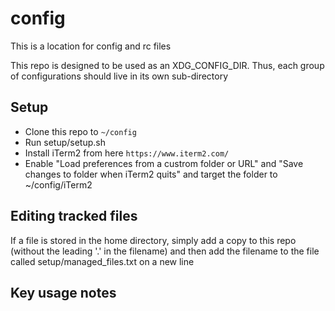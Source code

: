 # config
This is a location for config and rc files

This repo is designed to be used as an XDG_CONFIG_DIR. Thus, each group of
configurations should live in its own sub-directory

## Setup
- Clone this repo to `~/config`
- Run setup/setup.sh
- Install iTerm2 from here `https://www.iterm2.com/`
- Enable "Load preferences from a custrom folder or URL" and "Save changes to folder when iTerm2 quits" and target the folder to ~/config/iTerm2 

## Editing tracked files
If a file is stored in the home directory, simply add a copy to this repo (without the leading '.' in the filename) and then add the filename to the file called setup/managed_files.txt on a new line


## Key usage notes

